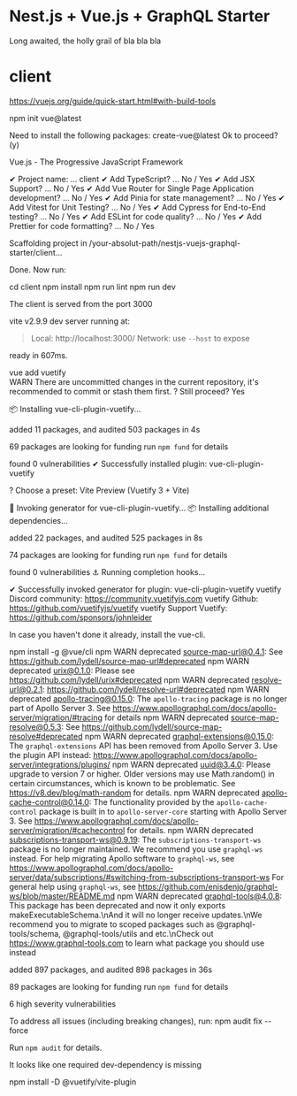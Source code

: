 
# Nest.js + Vue.js + GraphQL Starter

Long awaited, the holly grail of bla bla bla


# client

https://vuejs.org/guide/quick-start.html#with-build-tools

npm init vue@latest

Need to install the following packages:
  create-vue@latest
Ok to proceed? (y) 

Vue.js - The Progressive JavaScript Framework

✔ Project name: … client
✔ Add TypeScript? … No / Yes
✔ Add JSX Support? … No / Yes
✔ Add Vue Router for Single Page Application development? … No / Yes
✔ Add Pinia for state management? … No / Yes
✔ Add Vitest for Unit Testing? … No / Yes
✔ Add Cypress for End-to-End testing? … No / Yes
✔ Add ESLint for code quality? … No / Yes
✔ Add Prettier for code formatting? … No / Yes

Scaffolding project in /your-absolut-path/nestjs-vuejs-graphql-starter/client...

Done. Now run:

  cd client
  npm install
  npm run lint
  npm run dev


The client is served from the port 3000

  vite v2.9.9 dev server running at:

  > Local: http://localhost:3000/
  > Network: use `--host` to expose

  ready in 607ms.



vue add vuetify        
 WARN  There are uncommitted changes in the current repository, it's recommended to commit or stash them first.
? Still proceed? Yes

📦  Installing vue-cli-plugin-vuetify...


added 11 packages, and audited 503 packages in 4s

69 packages are looking for funding
  run `npm fund` for details

found 0 vulnerabilities
✔  Successfully installed plugin: vue-cli-plugin-vuetify

? Choose a preset: Vite Preview (Vuetify 3 + Vite)

🚀  Invoking generator for vue-cli-plugin-vuetify...
📦  Installing additional dependencies...


added 22 packages, and audited 525 packages in 8s

74 packages are looking for funding
  run `npm fund` for details

found 0 vulnerabilities
⚓  Running completion hooks...

✔  Successfully invoked generator for plugin: vue-cli-plugin-vuetify
 vuetify  Discord community: https://community.vuetifyjs.com
 vuetify  Github: https://github.com/vuetifyjs/vuetify
 vuetify  Support Vuetify: https://github.com/sponsors/johnleider



In case you haven't done it already, install the vue-cli.

npm install -g @vue/cli
npm WARN deprecated source-map-url@0.4.1: See https://github.com/lydell/source-map-url#deprecated
npm WARN deprecated urix@0.1.0: Please see https://github.com/lydell/urix#deprecated
npm WARN deprecated resolve-url@0.2.1: https://github.com/lydell/resolve-url#deprecated
npm WARN deprecated apollo-tracing@0.15.0: The `apollo-tracing` package is no longer part of Apollo Server 3. See https://www.apollographql.com/docs/apollo-server/migration/#tracing for details
npm WARN deprecated source-map-resolve@0.5.3: See https://github.com/lydell/source-map-resolve#deprecated
npm WARN deprecated graphql-extensions@0.15.0: The `graphql-extensions` API has been removed from Apollo Server 3. Use the plugin API instead: https://www.apollographql.com/docs/apollo-server/integrations/plugins/
npm WARN deprecated uuid@3.4.0: Please upgrade  to version 7 or higher.  Older versions may use Math.random() in certain circumstances, which is known to be problematic.  See https://v8.dev/blog/math-random for details.
npm WARN deprecated apollo-cache-control@0.14.0: The functionality provided by the `apollo-cache-control` package is built in to `apollo-server-core` starting with Apollo Server 3. See https://www.apollographql.com/docs/apollo-server/migration/#cachecontrol for details.
npm WARN deprecated subscriptions-transport-ws@0.9.19: The `subscriptions-transport-ws` package is no longer maintained. We recommend you use `graphql-ws` instead. For help migrating Apollo software to `graphql-ws`, see https://www.apollographql.com/docs/apollo-server/data/subscriptions/#switching-from-subscriptions-transport-ws    For general help using `graphql-ws`, see https://github.com/enisdenjo/graphql-ws/blob/master/README.md
npm WARN deprecated graphql-tools@4.0.8: This package has been deprecated and now it only exports makeExecutableSchema.\nAnd it will no longer receive updates.\nWe recommend you to migrate to scoped packages such as @graphql-tools/schema, @graphql-tools/utils and etc.\nCheck out https://www.graphql-tools.com to learn what package you should use instead

added 897 packages, and audited 898 packages in 36s

89 packages are looking for funding
  run `npm fund` for details

6 high severity vulnerabilities

To address all issues (including breaking changes), run:
  npm audit fix --force

Run `npm audit` for details.



It looks like one required dev-dependency is missing

npm install -D @vuetify/vite-plugin


